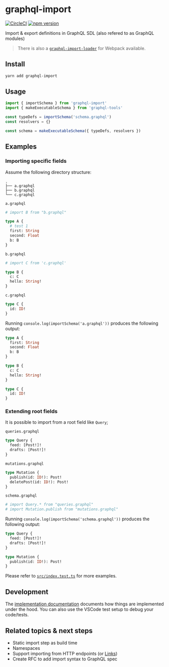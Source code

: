 # graphql-import

[![CircleCI](https://circleci.com/gh/graphcool/graphql-import.svg?style=shield)](https://circleci.com/gh/graphcool/graphql-import) [![npm version](https://badge.fury.io/js/graphql-import.svg)](https://badge.fury.io/js/graphql-import)

Import &amp; export definitions in GraphQL SDL (also refered to as GraphQL modules)

> There is also a [`graphql-import-loader`](https://github.com/graphcool/graphql-import-loader) for Webpack available.

## Install

```sh
yarn add graphql-import
```

## Usage

```ts
import { importSchema } from 'graphql-import'
import { makeExecutableSchema } from 'graphql-tools'

const typeDefs = importSchema('schema.graphql')
const resolvers = {}

const schema = makeExecutableSchema({ typeDefs, resolvers })
```

## Examples

### Importing specific fields

Assume the following directory structure:

```
.
├── a.graphql
├── b.graphql
└── c.graphql
```

`a.graphql`

```graphql
# import B from "b.graphql"

type A {
  # test 1
  first: String
  second: Float
  b: B
}
```

`b.graphql`

```graphql
# import C from 'c.graphql'

type B {
  c: C
  hello: String!
}
```

`c.graphql`

```graphql
type C {
  id: ID!
}
```

Running `console.log(importSchema('a.graphql'))` produces the following output:

```graphql
type A {
  first: String
  second: Float
  b: B
}

type B {
  c: C
  hello: String!
}

type C {
  id: ID!
}
```

### Extending root fields

It is possible to import from a root field like `Query`;

`queries.graphql`

```graphql
type Query {
  feed: [Post!]!
  drafts: [Post!]!
}
```

`mutations.graphql`

```graphql
type Mutation {
  publish(id: ID!): Post!
  deletePost(id: ID!): Post!
}
```

`schema.graphql`

```graphql
# import Query.* from "queries.graphql"
# import Mutation.publish from "mutations.graphql"
```

Running `console.log(importSchema('schema.graphql'))` produces the following output:

```graphql
type Query {
  feed: [Post!]!
  drafts: [Post!]!
}

type Mutation {
  publish(id: ID!): Post!
}
```

Please refer to [`src/index.test.ts`](https://github.com/graphcool/graphql-import/blob/master/src/index.test.ts) for more examples.

## Development

The [implementation documentation](https://graphql-import.now.sh/) documents how things are implemented under the hood. You can also use the VSCode test setup to debug your code/tests.

## Related topics & next steps

- Static import step as build time
- Namespaces
- Support importing from HTTP endpoints (or [Links](https://github.com/apollographql/apollo-link))
- Create RFC to add import syntax to GraphQL spec
